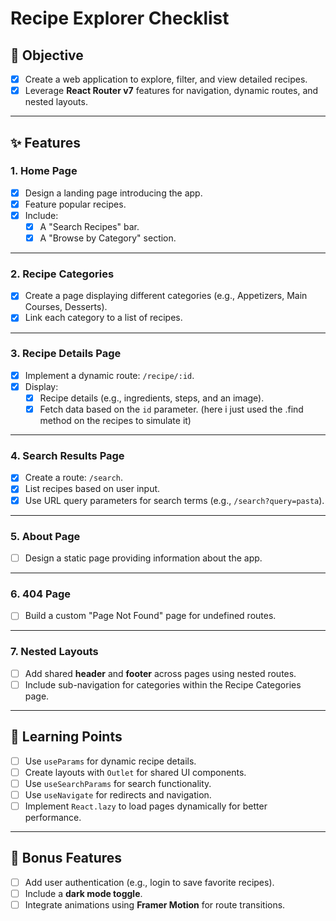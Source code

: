 # Recipe Explorer Checklist

## 🌟 **Objective**
- [x] Create a web application to explore, filter, and view detailed recipes.
- [x] Leverage **React Router v7** features for navigation, dynamic routes, and nested layouts.

---

## ✨ **Features**

### 1. **Home Page**
- [x] Design a landing page introducing the app.
- [x] Feature popular recipes.
- [x] Include:
  - [x] A "Search Recipes" bar.
  - [x] A "Browse by Category" section.

---

### 2. **Recipe Categories**
- [x] Create a page displaying different categories (e.g., Appetizers, Main Courses, Desserts).
- [x] Link each category to a list of recipes.

---

### 3. **Recipe Details Page**
- [x] Implement a dynamic route: `/recipe/:id`.
- [x] Display:
  - [x] Recipe details (e.g., ingredients, steps, and an image).
  - [x] Fetch data based on the `id` parameter. (here i just used the .find method on the recipes to simulate it)

---

### 4. **Search Results Page**
- [x] Create a route: `/search`.
- [x] List recipes based on user input.
- [x] Use URL query parameters for search terms (e.g., `/search?query=pasta`).

---

### 5. **About Page**
- [ ] Design a static page providing information about the app.

---

### 6. **404 Page**
- [ ] Build a custom "Page Not Found" page for undefined routes.

---

### 7. **Nested Layouts**
- [ ] Add shared **header** and **footer** across pages using nested routes.
- [ ] Include sub-navigation for categories within the Recipe Categories page.

---

## 🎯 **Learning Points**
- [ ] Use `useParams` for dynamic recipe details.
- [ ] Create layouts with `Outlet` for shared UI components.
- [ ] Use `useSearchParams` for search functionality.
- [ ] Use `useNavigate` for redirects and navigation.
- [ ] Implement `React.lazy` to load pages dynamically for better performance.

---

## 🌟 **Bonus Features**
- [ ] Add user authentication (e.g., login to save favorite recipes).
- [ ] Include a **dark mode toggle**.
- [ ] Integrate animations using **Framer Motion** for route transitions.

